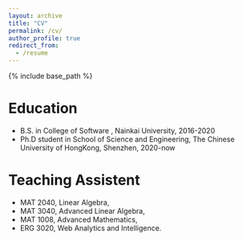 ```yaml
---
layout: archive
title: "CV"
permalink: /cv/
author_profile: true
redirect_from:
  - /resume
---
```


{% include base_path %}

Education
======
* B.S. in College of Software , Nainkai University, 2016-2020
* Ph.D student in School of Science and Engineering, The Chinese University of HongKong, Shenzhen, 2020-now


  
Teaching Assistent
======

* MAT 2040, Linear Algebra,
* MAT 3040, Advanced Linear Algebra,
* MAT 1008, Advanced Mathematics,
* ERG 3020, Web Analytics and Intelligence.


